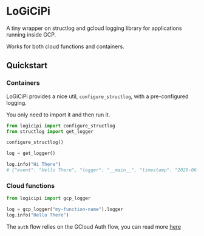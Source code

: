
# LoGiCiPi

A tiny wrapper on structlog and gcloud logging library for applications running inside GCP.

Works for both cloud functions and containers.

## Quickstart

### Containers

LoGiCiPi provides a nice util, `configure_structlog`, with a pre-configured logging.

You only need to import it and then run it.

```python
from logicipi import configure_structlog
from structlog import get_logger

configure_structlog()

log = get_logger()

log.info("Hi There")
# {"event": "Hello There", "logger": "__main__", "timestamp": "2020-06-09T13:24:43.481664Z", "severity": "info"}
```

### Cloud functions


```python
from logicipi import gcp_logger

log = gcp_logger("my-function-name").logger
log.info("Hello There")

```

The `auth` flow relies on the GCloud Auth flow, you can read more [here](https://googleapis.dev/python/google-api-core/latest/auth.html)
